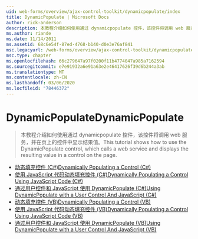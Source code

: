 ```yaml
---
uid: web-forms/overview/ajax-control-toolkit/dynamicpopulate/index
title: DynamicPopulate | Microsoft Docs
author: rick-anderson
description: 本教程介绍如何使用通过 dynamicpopulate 控件，该控件将调用 web 服务，并在页上的控件中显示结果值。
ms.author: riande
ms.date: 11/14/2011
ms.assetid: 68c6e54f-87ed-4768-b140-d0e3e76af841
msc.legacyurl: /web-forms/overview/ajax-control-toolkit/dynamicpopulate
msc.type: chapter
ms.openlocfilehash: 66c279647a97f0200f11b4774047a985a7162594
ms.sourcegitcommit: e7e91932a6e91a63e2e46417626f39d6b244a3ab
ms.translationtype: MT
ms.contentlocale: zh-CN
ms.lasthandoff: 03/06/2020
ms.locfileid: "78446372"
---
```

# <a name="dynamicpopulate"></a><span data-ttu-id="6a05d-103">DynamicPopulate</span><span class="sxs-lookup"><span data-stu-id="6a05d-103">DynamicPopulate</span></span>

> <span data-ttu-id="6a05d-104">本教程介绍如何使用通过 dynamicpopulate 控件，该控件将调用 web 服务，并在页上的控件中显示结果值。</span><span class="sxs-lookup"><span data-stu-id="6a05d-104">This tutorial shows how to use the DynamicPopulate control, which calls a web service and displays the resulting value in a control on the page.</span></span>

- [<span data-ttu-id="6a05d-105">动态填充控件 (C#)</span><span class="sxs-lookup"><span data-stu-id="6a05d-105">Dynamically Populating a Control (C#)</span></span>](dynamically-populating-a-control-cs.md)
- [<span data-ttu-id="6a05d-106">使用 JavaScript 代码动态填充控件 (C#)</span><span class="sxs-lookup"><span data-stu-id="6a05d-106">Dynamically Populating a Control Using JavaScript Code (C#)</span></span>](dynamically-populating-a-control-using-javascript-code-cs.md)
- [<span data-ttu-id="6a05d-107">通过用户控件和 JavaScript 使用 DynamicPopulate (C#)</span><span class="sxs-lookup"><span data-stu-id="6a05d-107">Using DynamicPopulate with a User Control And JavaScript (C#)</span></span>](using-dynamicpopulate-with-a-user-control-and-javascript-cs.md)
- [<span data-ttu-id="6a05d-108">动态填充控件 (VB)</span><span class="sxs-lookup"><span data-stu-id="6a05d-108">Dynamically Populating a Control (VB)</span></span>](dynamically-populating-a-control-vb.md)
- [<span data-ttu-id="6a05d-109">使用 JavaScript 代码动态填充控件 (VB)</span><span class="sxs-lookup"><span data-stu-id="6a05d-109">Dynamically Populating a Control Using JavaScript Code (VB)</span></span>](dynamically-populating-a-control-using-javascript-code-vb.md)
- [<span data-ttu-id="6a05d-110">通过用户控件和 JavaScript 使用 DynamicPopulate (VB)</span><span class="sxs-lookup"><span data-stu-id="6a05d-110">Using DynamicPopulate with a User Control And JavaScript (VB)</span></span>](using-dynamicpopulate-with-a-user-control-and-javascript-vb.md)
